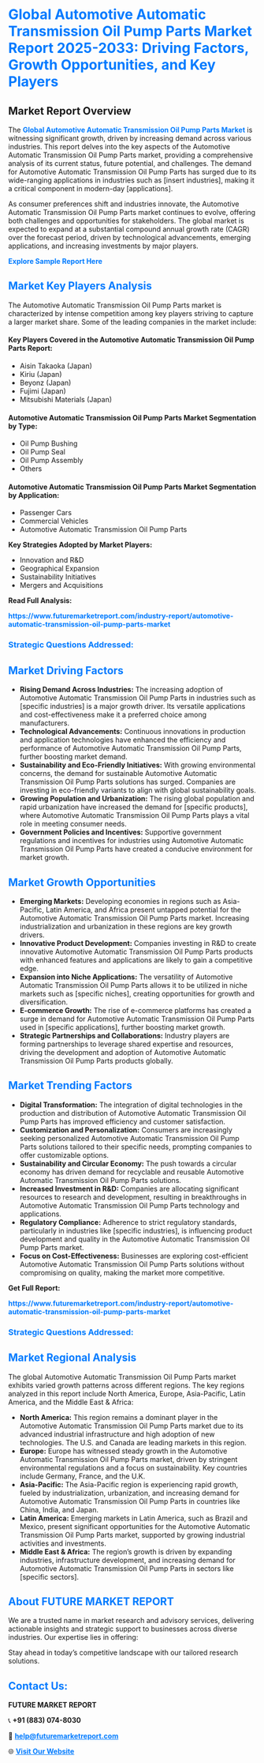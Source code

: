 <h1 style="color: #007BFF;">Global Automotive Automatic Transmission Oil Pump Parts Market Report 2025-2033: Driving Factors, Growth Opportunities, and Key Players</h1>

<section id="overview">
<h2>Market Report Overview</h2>
<p>The <a href="https://www.futuremarketreport.com/industry-report/automotive-automatic-transmission-oil-pump-parts-market" style="color: #007BFF; text-decoration: none;"><strong>Global Automotive Automatic Transmission Oil Pump Parts Market</strong></a> is witnessing significant growth, driven by increasing demand across various industries. This report delves into the key aspects of the Automotive Automatic Transmission Oil Pump Parts market, providing a comprehensive analysis of its current status, future potential, and challenges. The demand for Automotive Automatic Transmission Oil Pump Parts has surged due to its wide-ranging applications in industries such as [insert industries], making it a critical component in modern-day [applications].</p>
<p>As consumer preferences shift and industries innovate, the Automotive Automatic Transmission Oil Pump Parts market continues to evolve, offering both challenges and opportunities for stakeholders. The global market is expected to expand at a substantial compound annual growth rate (CAGR) over the forecast period, driven by technological advancements, emerging applications, and increasing investments by major players.</p>
</section>

<section id="overview">
<p><a href="https://www.futuremarketreport.com/request-sample/reportId=126510" style="color: #007BFF; text-decoration: none;"><strong>Explore Sample Report Here</strong></a></p>
</section>

<section id="key-players">
<h2 style="color: #007BFF;">Market Key Players Analysis</h2>
<p>The Automotive Automatic Transmission Oil Pump Parts market is characterized by intense competition among key players striving to capture a larger market share. Some of the leading companies in the market include:</p>
<h4>Key Players Covered in the Automotive Automatic Transmission Oil Pump Parts Report:</h4>
<ul><li>Aisin Takaoka (Japan)</li><li>Kiriu (Japan)</li><li>Beyonz (Japan)</li><li>Fujimi (Japan)</li><li>Mitsubishi Materials (Japan)</li></ul>
<h4>Automotive Automatic Transmission Oil Pump Parts Market Segmentation by Type:</h4>
<ul><li>Oil Pump Bushing</li><li>Oil Pump Seal</li><li>Oil Pump Assembly</li><li>Others</li></ul>

<h4>Automotive Automatic Transmission Oil Pump Parts Market Segmentation by Application:</h4>
<ul><li>Passenger Cars</li><li>Commercial Vehicles</li><li>Automotive Automatic Transmission Oil Pump Parts</li></ul>
<p><strong>Key Strategies Adopted by Market Players:</strong></p>
<ul>
<li>Innovation and R&D</li>
<li>Geographical Expansion</li>
<li>Sustainability Initiatives</li>
<li>Mergers and Acquisitions</li>
</ul>
</section>

<section>
<p><strong>Read Full Analysis: </strong></p><a href="https://www.futuremarketreport.com/industry-report/automotive-automatic-transmission-oil-pump-parts-market" style="color: #007BFF; text-decoration: none;"><strong>https://www.futuremarketreport.com/industry-report/automotive-automatic-transmission-oil-pump-parts-market</strong></a>
<h3 style="color: #007BFF;">Strategic Questions Addressed:</h3>
</section>

<section id="driving-factors">
<h2 style="color: #007BFF;">Market Driving Factors</h2>
<ul>
<li><strong>Rising Demand Across Industries:</strong> The increasing adoption of Automotive Automatic Transmission Oil Pump Parts in industries such as [specific industries] is a major growth driver. Its versatile applications and cost-effectiveness make it a preferred choice among manufacturers.</li>
<li><strong>Technological Advancements:</strong> Continuous innovations in production and application technologies have enhanced the efficiency and performance of Automotive Automatic Transmission Oil Pump Parts, further boosting market demand.</li>
<li><strong>Sustainability and Eco-Friendly Initiatives:</strong> With growing environmental concerns, the demand for sustainable Automotive Automatic Transmission Oil Pump Parts solutions has surged. Companies are investing in eco-friendly variants to align with global sustainability goals.</li>
<li><strong>Growing Population and Urbanization:</strong> The rising global population and rapid urbanization have increased the demand for [specific products], where Automotive Automatic Transmission Oil Pump Parts plays a vital role in meeting consumer needs.</li>
<li><strong>Government Policies and Incentives:</strong> Supportive government regulations and incentives for industries using Automotive Automatic Transmission Oil Pump Parts have created a conducive environment for market growth.</li>
</ul>
</section>

<section id="growth-opportunities">
<h2 style="color: #007BFF;">Market Growth Opportunities</h2>
<ul>
<li><strong>Emerging Markets:</strong> Developing economies in regions such as Asia-Pacific, Latin America, and Africa present untapped potential for the Automotive Automatic Transmission Oil Pump Parts market. Increasing industrialization and urbanization in these regions are key growth drivers.</li>
<li><strong>Innovative Product Development:</strong> Companies investing in R&D to create innovative Automotive Automatic Transmission Oil Pump Parts products with enhanced features and applications are likely to gain a competitive edge.</li>
<li><strong>Expansion into Niche Applications:</strong> The versatility of Automotive Automatic Transmission Oil Pump Parts allows it to be utilized in niche markets such as [specific niches], creating opportunities for growth and diversification.</li>
<li><strong>E-commerce Growth:</strong> The rise of e-commerce platforms has created a surge in demand for Automotive Automatic Transmission Oil Pump Parts used in [specific applications], further boosting market growth.</li>
<li><strong>Strategic Partnerships and Collaborations:</strong> Industry players are forming partnerships to leverage shared expertise and resources, driving the development and adoption of Automotive Automatic Transmission Oil Pump Parts products globally.</li>
</ul>
</section>

<section id="trending-factors">
<h2 style="color: #007BFF;">Market Trending Factors</h2>
<ul>
<li><strong>Digital Transformation:</strong> The integration of digital technologies in the production and distribution of Automotive Automatic Transmission Oil Pump Parts has improved efficiency and customer satisfaction.</li>
<li><strong>Customization and Personalization:</strong> Consumers are increasingly seeking personalized Automotive Automatic Transmission Oil Pump Parts solutions tailored to their specific needs, prompting companies to offer customizable options.</li>
<li><strong>Sustainability and Circular Economy:</strong> The push towards a circular economy has driven demand for recyclable and reusable Automotive Automatic Transmission Oil Pump Parts solutions.</li>
<li><strong>Increased Investment in R&D:</strong> Companies are allocating significant resources to research and development, resulting in breakthroughs in Automotive Automatic Transmission Oil Pump Parts technology and applications.</li>
<li><strong>Regulatory Compliance:</strong> Adherence to strict regulatory standards, particularly in industries like [specific industries], is influencing product development and quality in the Automotive Automatic Transmission Oil Pump Parts market.</li>
<li><strong>Focus on Cost-Effectiveness:</strong> Businesses are exploring cost-efficient Automotive Automatic Transmission Oil Pump Parts solutions without compromising on quality, making the market more competitive.</li>
</ul>
</section>

<section>
<p><strong>Get Full Report: </strong></p><a href="https://www.futuremarketreport.com/industry-report/automotive-automatic-transmission-oil-pump-parts-market" style="color: #007BFF; text-decoration: none;"><strong>https://www.futuremarketreport.com/industry-report/automotive-automatic-transmission-oil-pump-parts-market</strong></a>
<h3 style="color: #007BFF;">Strategic Questions Addressed:</h3>
</section>


<section id="regional-analysis">
<h2 style="color: #007BFF;">Market Regional Analysis</h2>
<p>The global Automotive Automatic Transmission Oil Pump Parts market exhibits varied growth patterns across different regions. The key regions analyzed in this report include North America, Europe, Asia-Pacific, Latin America, and the Middle East & Africa:</p>
<ul>
<li><strong>North America:</strong> This region remains a dominant player in the Automotive Automatic Transmission Oil Pump Parts market due to its advanced industrial infrastructure and high adoption of new technologies. The U.S. and Canada are leading markets in this region.</li>
<li><strong>Europe:</strong> Europe has witnessed steady growth in the Automotive Automatic Transmission Oil Pump Parts market, driven by stringent environmental regulations and a focus on sustainability. Key countries include Germany, France, and the U.K.</li>
<li><strong>Asia-Pacific:</strong> The Asia-Pacific region is experiencing rapid growth, fueled by industrialization, urbanization, and increasing demand for Automotive Automatic Transmission Oil Pump Parts in countries like China, India, and Japan.</li>
<li><strong>Latin America:</strong> Emerging markets in Latin America, such as Brazil and Mexico, present significant opportunities for the Automotive Automatic Transmission Oil Pump Parts market, supported by growing industrial activities and investments.</li>
<li><strong>Middle East & Africa:</strong> The region’s growth is driven by expanding industries, infrastructure development, and increasing demand for Automotive Automatic Transmission Oil Pump Parts in sectors like [specific sectors].</li>
</ul>
</section>

<footer>
<h2 style="color: #007BFF;">About FUTURE MARKET REPORT</h2>
<p>We are a trusted name in market research and advisory services, delivering actionable insights and strategic support to businesses across diverse industries. Our expertise lies in offering:</p>

<p>Stay ahead in today’s competitive landscape with our tailored research solutions.</p>

<h2 style="color: #007BFF;">Contact Us:</h2>
<p><strong>FUTURE MARKET REPORT</strong></p>
<p>📞 <strong>+91 (883) 074-8030</strong></p>
<p>📧 <strong><a href="mailto:help@futuremarketreport.com" style="color: #007BFF;">help@futuremarketreport.com</a></strong></p>
<p>🌐 <strong><a href="https://www.futuremarketreport.com/" style="color: #007BFF;">Visit Our Website</a></strong></p>
</footer>